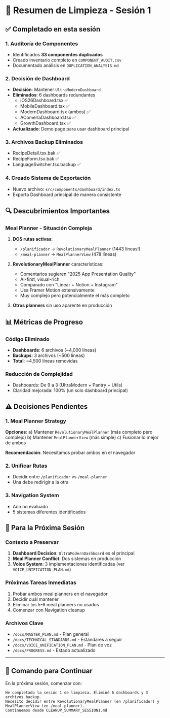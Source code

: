 # 🧹 Resumen de Limpieza - Sesión 1

## ✅ Completado en esta sesión

### 1. Auditoría de Componentes
- Identificados **33 componentes duplicados**
- Creado inventario completo en `COMPONENT_AUDIT.csv`
- Documentado análisis en `DUPLICATION_ANALYSIS.md`

### 2. Decisión de Dashboard
- **Decisión**: Mantener `UltraModernDashboard`
- **Eliminados**: 6 dashboards redundantes
  - iOS26Dashboard.tsx ✅
  - MobileDashboard.tsx ✅
  - ModernDashboard.tsx (ambos) ✅
  - AComerlaDashboard.tsx ✅
  - GrowthDashboard.tsx ✅
- **Actualizado**: Demo page para usar dashboard principal

### 3. Archivos Backup Eliminados
- RecipeDetail.tsx.bak ✅
- RecipeForm.tsx.bak ✅
- LanguageSwitcher.tsx.backup ✅

### 4. Creado Sistema de Exportación
- Nuevo archivo: `src/components/dashboard/index.ts`
- Exporta Dashboard principal de manera consistente

## 🔍 Descubrimientos Importantes

### Meal Planner - Situación Compleja
1. **DOS rutas activas**:
   - `/planificador` → `RevolutionaryMealPlanner` (1443 líneas!)
   - `/meal-planner` → `MealPlannerView` (478 líneas)

2. **RevolutionaryMealPlanner** características:
   - Comentarios sugieren "2025 App Presentation Quality"
   - AI-first, visual-rich
   - Comparado con "Linear + Notion + Instagram"
   - Usa Framer Motion extensivamente
   - Muy complejo pero potencialmente el más completo

3. **Otros planners** sin uso aparente en producción

## 📊 Métricas de Progreso

### Código Eliminado
- **Dashboards**: 6 archivos (~4,000 líneas)
- **Backups**: 3 archivos (~500 líneas)
- **Total**: ~4,500 líneas removidas

### Reducción de Complejidad
- Dashboards: De 9 a 3 (UltraModern + Pantry + Utils)
- Claridad mejorada: 100% (un solo dashboard principal)

## ⚠️ Decisiones Pendientes

### 1. Meal Planner Strategy
**Opciones**:
a) Mantener `RevolutionaryMealPlanner` (más completo pero complejo)
b) Mantener `MealPlannerView` (más simple)
c) Fusionar lo mejor de ambos

**Recomendación**: Necesitamos probar ambos en el navegador

### 2. Unificar Rutas
- Decidir entre `/planificador` vs `/meal-planner`
- Una debe redirigir a la otra

### 3. Navigation System
- Aún no evaluado
- 5 sistemas diferentes identificados

## 🔄 Para la Próxima Sesión

### Contexto a Preservar
1. **Dashboard Decision**: `UltraModernDashboard` es el principal
2. **Meal Planner Conflict**: Dos sistemas en producción
3. **Voice System**: 3 implementaciones identificadas (ver `VOICE_UNIFICATION_PLAN.md`)

### Próximas Tareas Inmediatas
1. Probar ambos meal planners en el navegador
2. Decidir cuál mantener
3. Eliminar los 5-6 meal planners no usados
4. Comenzar con Navigation cleanup

### Archivos Clave
- `/docs/MASTER_PLAN.md` - Plan general
- `/docs/TECHNICAL_STANDARDS.md` - Estándares a seguir
- `/docs/VOICE_UNIFICATION_PLAN.md` - Plan de voz
- `/docs/PROGRESS.md` - Estado actualizado

---

## 💾 Comando para Continuar

En la próxima sesión, comenzar con:
```
He completado la sesión 1 de limpieza. Eliminé 6 dashboards y 3 archivos backup.
Necesito decidir entre RevolutionaryMealPlanner (en /planificador) y MealPlannerView (en /meal-planner).
Continuemos desde CLEANUP_SUMMARY_SESSION1.md
```